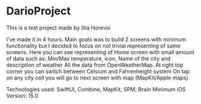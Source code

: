 # DarioProject

This is a test project made by Illia Horevoi

I've made it in 4 hours. Main goals was to build 2 screens with minimum functionality but I decided to focus on not trivial representing of same screens.
Here you can see representing of Home screen with small amount of data such as: Min/Max temperature, icon, Name of the city and description of weather
All the data from OpenWeatherMap.
At right top corner you can switch between Celsium and Fahrenheight system
On tap on any city cell you will go to next screen with map (MapKit/Apple maps)

Technologies used: SwiftUI, Combine, MapKit, SPM, Brain
Minimum iOS Version: 15.0
